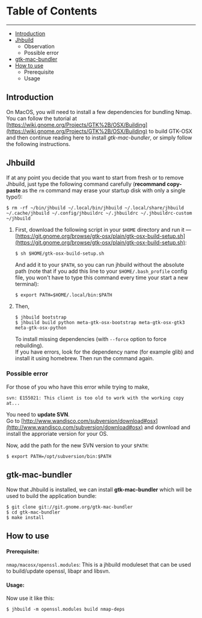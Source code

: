 # Table of Contents
---
   
 * [Introduction](#intro)
 * [Jhbuild](#jhbuild)
 	* Observation
 	* Possible error
 * [gtk-mac-bundler](#bundler)
 * [How to use](#howto)
 	* Prerequisite
 	* Usage

## <a name="intro"></a> Introduction

On MacOS, you will need to install a few dependencies for bundling Nmap. You can follow the tutorial at [https://wiki.gnome.org/Projects/GTK%2B/OSX/Building](https://wiki.gnome.org/Projects/GTK%2B/OSX/Building) to build GTK-OSX and then continue reading here to install _gtk-mac-bundler_, or simply follow the following instructions.

## <a name="jhbuild"></a> Jhbuild

If at any point you decide that you want to start from fresh or to remove Jhbuild, just type the following command carefully (**recommand copy-paste** as the `rm` command may erase your startup disk with only a single typo!):

	$ rm -rf ~/bin/jhbuild ~/.local/bin/jhbuild ~/.local/share/jhbuild ~/.cache/jhbuild ~/.config/jhbuildrc ~/.jhbuildrc ~/.jhbuildrc-custom ~/jhbuild

1.	First, download the following script in your `$HOME` directory and run it — [https://git.gnome.org/browse/gtk-osx/plain/gtk-osx-build-setup.sh](https://git.gnome.org/browse/gtk-osx/plain/gtk-osx-build-setup.sh):

	~~~~
	$ sh $HOME/gtk-osx-build-setup.sh
	~~~~
	
	And add it to your `$PATH`, so you can run jhbuild without the absolute path (note that if you add this line to your `$HOME/.bash_profile` config file, you won't have to type this command every time your start a new terminal):
	
	~~~~
	$ export PATH=$HOME/.local/bin:$PATH
	~~~~
	
2.	Then,

	~~~~
	$ jhbuild bootstrap
	$ jhbuild build python meta-gtk-osx-bootstrap meta-gtk-osx-gtk3 meta-gtk-osx-python
	~~~~
	
	To install missing dependencies (with `--force` option to force rebuilding).	
	If you have errors, look for the dependency name (for example glib) and install it using homebrew. Then run the command again.

### Possible error

For those of you who have this error while trying to make,

~~~~
svn: E155021: This client is too old to work with the working copy at...
~~~~

You need to **update SVN**.<br/>
Go to [http://www.wandisco.com/subversion/download#osx](http://www.wandisco.com/subversion/download#osx) and download and install the approriate version for your OS.

Now, add the path for the new SVN version to your `$PATH`:

~~~~
$ export PATH=/opt/subversion/bin:$PATH
~~~~

## <a name="bundler"></a> gtk-mac-bundler

Now that Jhbuild is installed, we can install **gtk-mac-bundler** which will be used to build the application bundle:

~~~~
$ git clone git://git.gnome.org/gtk-mac-bundler
$ cd gtk-mac-bundler
$ make install
~~~~

## <a name="howto"></a> How to use

#### Prerequisite:
`nmap/macosx/openssl.modules`: This is a jhbuild moduleset that can be used to build/update openssl, libapr and libsvn.

#### Usage:

Now use it like this:
    
~~~~
$ jhbuild -m openssl.modules build nmap-deps
~~~~